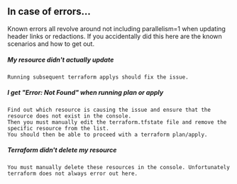 ## In case of errors...
Known errors all revolve around not including parallelism=1 when updating header links or redactions.  If you accidentally did this here are the known scenarios and how to get out.

##### My resource didn't actually update
```
Running subsequent terraform applys should fix the issue.
```

##### I get "Error: Not Found" when running plan or apply
```
Find out which resource is causing the issue and ensure that the resource does not exist in the console. 
Then you must manually edit the terraform.tfstate file and remove the specific resource from the list. 
You should then be able to proceed with a terraform plan/apply.
```

##### Terraform didn't delete my resource
```
You must manually delete these resources in the console. Unfortunately terraform does not always error out here.
```
